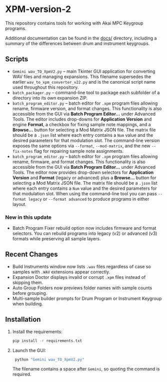 # XPM-version-2

This repository contains tools for working with Akai MPC Keygroup programs.

Additional documentation can be found in the [docs/](docs/) directory, including a summary of the differences between drum and instrument keygroups.

## Scripts

- `Gemini wav_TO_XpmV2.py` – main Tkinter GUI application for converting WAV files and managing expansions. This filename supersedes the earlier `wav_to_xpm_converter_v22.py` and is the canonical script name used throughout this repository.
- `batch_packager.py` – command-line tool to package each subfolder of a directory into its own expansion ZIP.
- `batch_program_editor.py` – batch editor for `.xpm` program files allowing rename, firmware version, and format changes.
  This functionality is also accessible from the GUI via **Batch Program Editor...** under Advanced Tools.
  The editor includes drop-downs for **Application Version** and engine **Format**, a
  checkbox for fixing sample note mappings, and a **Browse...** button for selecting a Mod Matrix JSON file.
  The matrix file should be a `.json` list where each entry contains a `Num` value and the desired
  parameters for that modulation slot. The command-line version exposes the same options via
  `--format`, `--mod-matrix`, and the new `--fix-notes` flag for repairing sample note assignments.
- `batch_program_editor.py` – batch editor for `.xpm` program files allowing rename, firmware, and format changes.
  This functionality is also accessible from the GUI via **Batch Program Editor...** under Advanced Tools.
  The editor now provides drop-down selectors for **Application Version** and **Format**
  (legacy or advanced) plus a **Browse...** button for selecting a Mod Matrix JSON file.
  The matrix file should be a `.json` list where each entry contains a `Num` value
  and the desired parameters for that modulation slot.
  When using the command-line tool you can pass `--format legacy` or `--format advanced`
  to produce programs in either layout.


### New in this update
- Batch Program Fixer rebuild option now includes firmware and format selectors. You
  can rebuild programs into legacy (v2) or advanced (v3) formats while preserving
  all sample layers.

## Recent Changes
- Build Instruments window now lists `.wav` files regardless of case so samples with `.WAV` extensions appear correctly.
- Expansion Doctor displays invalid or corrupt `.xpm` files instead of skipping them.
- Auto Group Folders now previews folder names with sample counts before grouping.
- Multi-sample builder prompts for Drum Program or Instrument Keygroup when building.

## Installation

1. Install the requirements:
   ```bash
   pip install -r requirements.txt
   ```
2. Launch the GUI:
   ```bash
    python "Gemini wav_TO_XpmV2.py"
    ```
   The filename contains a space after `Gemini`, so quoting the command is required.
